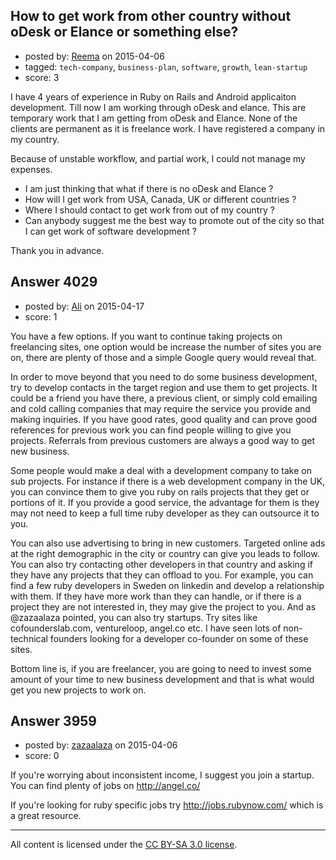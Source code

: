 ## How to get work from other country without oDesk or Elance or something else?

- posted by: [Reema](https://stackexchange.com/users/6094934/reema) on 2015-04-06
- tagged: `tech-company`, `business-plan`, `software`, `growth`, `lean-startup`
- score: 3

<p>I have 4 years of experience in Ruby on Rails and Android applicaiton development. Till now I am working through oDesk and elance. This are temporary work that I am getting from oDesk and Elance. None of the clients are permanent as it is freelance work. I have registered a company in my country.</p>

<p>Because of unstable workflow, and partial work, I could not manage my expenses. </p>

<ul>
<li>I am just thinking that what if there is no oDesk and Elance ? </li>
<li>How will I get work from USA, Canada, UK or different countries ? </li>
<li>Where I should contact to get work from out of my country ?</li>
<li>Can anybody suggest me the best way to promote out of the city so that I can get work of software development ?</li>
</ul>

<p>Thank you in advance.</p>



## Answer 4029

- posted by: [Ali](https://stackexchange.com/users/2815644/ali) on 2015-04-17
- score: 1

<p>You have a few options. If you want to continue taking projects on freelancing sites, one option would be increase the number of sites you are on, there are plenty of those and a simple Google query would reveal that. </p>

<p>In order to move beyond that  you need to do some business development, try to develop contacts in the target region and use them to get projects. It could be a friend you have there, a previous client, or simply cold emailing and cold calling companies that may require the service you provide and making inquiries. If you have good rates, good quality and can prove good references for previous work you can find people willing to give you projects. Referrals from previous customers are always a good way to get new business.</p>

<p>Some people would make a deal with a development company to take on sub projects. For instance if there is a web development company in the UK, you can convince them to give you ruby on rails projects that they get or portions of it. If you provide a good service, the advantage for them is they may not need to keep a full time ruby developer as they can outsource it to you. </p>

<p>You can also use advertising to bring in new customers. Targeted online ads at the right demographic in the city or country can give you leads to follow. You can also try contacting other developers in that country and asking if they have any projects that they can offload to you. For example,  you can find a few ruby developers in Sweden on linkedin and develop a relationship with them. If they have more work than they can handle, or if there is a project they are not interested in, they may give the project to you. And as @zazaalaza pointed, you can also try startups. Try sites like cofounderslab.com, ventureloop, angel.co etc. I have seen lots of non-technical founders looking for a developer co-founder on some of these sites. </p>

<p>Bottom line is, if you are freelancer, you are going to need to invest some amount of your time to new business development and that is what would get you new projects to work on. </p>



## Answer 3959

- posted by: [zazaalaza](https://stackexchange.com/users/4672194/zazaalaza) on 2015-04-06
- score: 0

<p>If you're worrying about inconsistent income, I suggest you join a startup. 
You can find plenty of jobs on <a href="http://angel.co/" rel="nofollow">http://angel.co/</a></p>

<p>If you're looking for ruby specific jobs try <a href="http://jobs.rubynow.com/" rel="nofollow">http://jobs.rubynow.com/</a> which is a great resource.</p>




---

All content is licensed under the [CC BY-SA 3.0 license](https://creativecommons.org/licenses/by-sa/3.0/).
